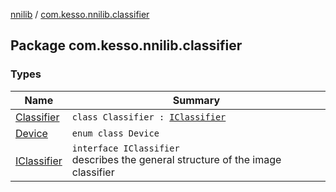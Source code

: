 [nnilib](../index.md) / [com.kesso.nnilib.classifier](./index.md)

## Package com.kesso.nnilib.classifier

### Types

| Name | Summary |
|---|---|
| [Classifier](-classifier/index.md) | `class Classifier : `[`IClassifier`](-i-classifier/index.md) |
| [Device](-device/index.md) | `enum class Device` |
| [IClassifier](-i-classifier/index.md) | `interface IClassifier`<br>describes the general structure of the image classifier |
